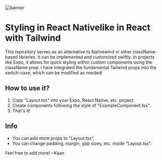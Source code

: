 ![banner](https://github.com/GitHubKaan/className-Styling-React-Native/blob/master/readme_banner.png)

# Styling in React Nativelike in React with Tailwind

This repository serves as an alternative to Nativewind or other className-based libraries. It can be implemented and customized swiftly. In projects like Expo, it allows for quick styling within custom components using the className prop. I have integrated the fundamental Tailwind props into the switch-case, which can be modified as needed!

## How to use it?
1. Copy "Layout.tsx" into your Expo, React Native, etc. project.
2. Create components following the style of "ExampleComponent.tsx".
3. That's it!

## Info
- You can add more props to "Layout.tsx".
- You can change padding, margin, gap sizes, etc. inside "Layout.tsx".

Feel free to add more!
~Kaan
